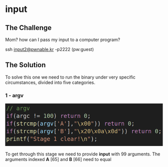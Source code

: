 # input

## The Challenge

Mom? how can I pass my input to a computer program?

ssh input2@pwnable.kr -p2222 \(pw:guest\)

## The Solution

To solve this one we need to run the binary under very specific circumstances, divided into five categories.

### 1 - argv

![](../.gitbook/assets/image%20%2828%29.png)

To get through this stage we need to provide **input** with 99 arguments. The arguments indexed **A** \[65\] and **B** \[66\] need to equal  

